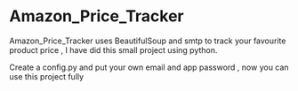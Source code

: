 # Amazon_Price_Tracker
Amazon_Price_Tracker uses BeautifulSoup and smtp to track your favourite product price , I have did this small project using python.

Create a config.py and put your own email and app password , now you can use this project fully
